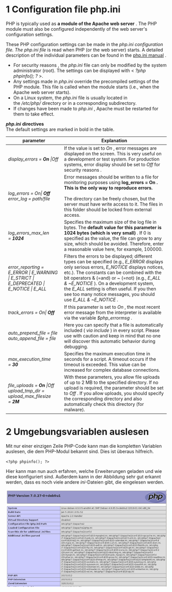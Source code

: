 
# 1 Configuration file php.ini


PHP is typically used as **a module of the Apache web server** . The PHP module must also be configured independently of the web server's configuration settings.

These PHP configuration settings can be made in the _php.ini configuration file. The_ _php.ini file_ is read when PHP (or the web server) starts. A detailed description of the individual parameters can be found in the [php.ini manual](http://php.net/manual/de/ini.php) .

- For security reasons , the _php.ini_ file can only be modified by the system administrator (root). The settings can be displayed with < _?php phpinfo(); ?_ >.
- Any settings made in _php.ini_ override the precompiled settings of the PHP module. This file is called when the module starts (i.e., when the Apache web server starts).
- On a Linux system, the _php.ini_ file is usually located in the _/etc/php/_ directory or in a corresponding subdirectory.
- If changes have been made to _php.ini_ , Apache must be restarted for them to take effect.


**_php.ini_** **directives**  
The default settings are marked in bold in the table.


|parameter|Explanation|
|---|---|
|_display_errors = **On** \|Off_|If the value is set to _On_ , error messages are displayed on the screen. This is very useful on a development or test system. For production systems, error display should be set to _Off_ for security reasons .|
|_log_errors = On\| **Off**  <br>error_log = path/file_|Error messages should be written to a file for monitoring purposes using **log_errors = On . This is the only way to reproduce errors.**<br><br>The directory can be freely chosen, but the server must have write access to it. The files in this folder should be locked from external access.|
|_log_errors_max_len = **1024**_|Specifies the maximum size of the log file in bytes. The **default value for this parameter is 1024 bytes (which is very small)** . If 0 is specified as the value, the file can grow to any size, which should be avoided. Therefore, enter a reasonable value here, for example, 100000.|
|_error_reporting = E_ERROR \| E_WARNING \| E_STRICT \| E_DEPRECATED \| E_NOTICE \| E_ALL_|Filters the errors to be displayed; different types can be specified (e.g., _E_ERROR_ displays only serious errors, _E_NOTICE_ displays notices, etc.). The constants can be combined with the bit operators & (=and) or ~ (=not) (e.g., _E_ALL & ~E_NOTICE_ ). On a development system, the _E_ALL_ setting is often useful. If you then see too many notice messages, you should use _E_ALL & ~E_NOTICE_ .|
|_track_errors = On\| **Off**_|If this parameter is set to _On_ , the most recent error message from the interpreter is available via the variable _$php_errormsg_ .|
|_auto_prepend_file = file  <br>auto_append_file = file_|Here you can specify that a file is automatically included ( _via include_ ) in every script. Please use with caution and keep in mind that no one will discover this automatic behavior during debugging.|
|_max_execution_time = **30**_|Specifies the maximum execution time in seconds for a script. A timeout occurs if the timeout is exceeded. This value can be increased for complex database connections.|
|_file_uploads = **On** \|Off  <br>upload_tmp_dir =  <br>upload_max_filesize = **2M**_|With these parameters, you allow file uploads of up to 2 MB to the specified directory. If no upload is required, the parameter should be set to _Off_ . If you allow uploads, you should specify the corresponding directory and also automatically check this directory (for malware).|

# 2 Umgebungsvariablen auslesen


Mit nur einer einzigen Zeile PHP-Code kann man die kompletten Variablen auslesen, die dem PHP-Modul bekannt sind. Dies ist überaus hilfreich.

`<?php phpinfo(); ?>`

Hier kann man nun auch erfahren, welche Erweiterungen geladen und wie diese konfiguriert sind. Außerdem kann in der Abbildung sehr gut erkannt werden, dass es noch viele andere _ini_-Dateien gibt, die eingelesen werden.


![](images/Pasted%20image%2020250419170510.png)




